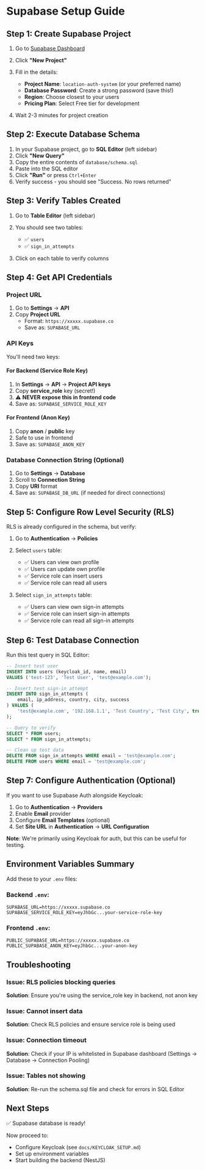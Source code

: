 # Supabase Setup Guide

## Step 1: Create Supabase Project

1. Go to [Supabase Dashboard](https://app.supabase.com/)
2. Click **"New Project"**
3. Fill in the details:
   - **Project Name**: `location-auth-system` (or your preferred name)
   - **Database Password**: Create a strong password (save this!)
   - **Region**: Choose closest to your users
   - **Pricing Plan**: Select Free tier for development

4. Wait 2-3 minutes for project creation

## Step 2: Execute Database Schema

1. In your Supabase project, go to **SQL Editor** (left sidebar)
2. Click **"New Query"**
3. Copy the entire contents of `database/schema.sql`
4. Paste into the SQL editor
5. Click **"Run"** or press `Ctrl+Enter`
6. Verify success - you should see "Success. No rows returned"

## Step 3: Verify Tables Created

1. Go to **Table Editor** (left sidebar)
2. You should see two tables:
   - ✅ `users`
   - ✅ `sign_in_attempts`

3. Click on each table to verify columns

## Step 4: Get API Credentials

### Project URL
1. Go to **Settings** → **API**
2. Copy **Project URL**
   - Format: `https://xxxxx.supabase.co`
   - Save as: `SUPABASE_URL`

### API Keys
You'll need two keys:

#### For Backend (Service Role Key)
1. In **Settings** → **API** → **Project API keys**
2. Copy **service_role** key (secret!)
3. ⚠️ **NEVER expose this in frontend code**
4. Save as: `SUPABASE_SERVICE_ROLE_KEY`

#### For Frontend (Anon Key)
1. Copy **anon** / **public** key
2. Safe to use in frontend
3. Save as: `SUPABASE_ANON_KEY`

### Database Connection String (Optional)
1. Go to **Settings** → **Database**
2. Scroll to **Connection String**
3. Copy **URI** format
4. Save as: `SUPABASE_DB_URL` (if needed for direct connections)

## Step 5: Configure Row Level Security (RLS)

RLS is already configured in the schema, but verify:

1. Go to **Authentication** → **Policies**
2. Select `users` table:
   - ✅ Users can view own profile
   - ✅ Users can update own profile
   - ✅ Service role can insert users
   - ✅ Service role can read all users

3. Select `sign_in_attempts` table:
   - ✅ Users can view own sign-in attempts
   - ✅ Service role can insert sign-in attempts
   - ✅ Service role can read all sign-in attempts

## Step 6: Test Database Connection

Run this test query in SQL Editor:

```sql
-- Insert test user
INSERT INTO users (keycloak_id, name, email) 
VALUES ('test-123', 'Test User', 'test@example.com');

-- Insert test sign-in attempt
INSERT INTO sign_in_attempts (
    email, ip_address, country, city, success
) VALUES (
    'test@example.com', '192.168.1.1', 'Test Country', 'Test City', true
);

-- Query to verify
SELECT * FROM users;
SELECT * FROM sign_in_attempts;

-- Clean up test data
DELETE FROM sign_in_attempts WHERE email = 'test@example.com';
DELETE FROM users WHERE email = 'test@example.com';
```

## Step 7: Configure Authentication (Optional)

If you want to use Supabase Auth alongside Keycloak:

1. Go to **Authentication** → **Providers**
2. Enable **Email** provider
3. Configure **Email Templates** (optional)
4. Set **Site URL** in **Authentication** → **URL Configuration**

**Note**: We're primarily using Keycloak for auth, but this can be useful for testing.

## Environment Variables Summary

Add these to your `.env` files:

### Backend `.env`:
```env
SUPABASE_URL=https://xxxxx.supabase.co
SUPABASE_SERVICE_ROLE_KEY=eyJhbGc...your-service-role-key
```

### Frontend `.env`:
```env
PUBLIC_SUPABASE_URL=https://xxxxx.supabase.co
PUBLIC_SUPABASE_ANON_KEY=eyJhbGc...your-anon-key
```

## Troubleshooting

### Issue: RLS policies blocking queries
**Solution**: Ensure you're using the service_role key in backend, not anon key

### Issue: Cannot insert data
**Solution**: Check RLS policies and ensure service role is being used

### Issue: Connection timeout
**Solution**: Check if your IP is whitelisted in Supabase dashboard (Settings → Database → Connection Pooling)

### Issue: Tables not showing
**Solution**: Re-run the schema.sql file and check for errors in SQL Editor

## Next Steps

✅ Supabase database is ready!

Now proceed to:
- Configure Keycloak (see `docs/KEYCLOAK_SETUP.md`)
- Set up environment variables
- Start building the backend (NestJS)
